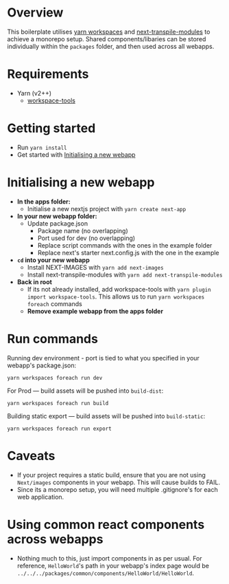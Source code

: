 # Overview
This boilerplate utilises [yarn workspaces](https://yarnpkg.com/features/workspaces) and [next-transpile-modules](https://www.npmjs.com/package/next-transpile-modules) to achieve a monorepo setup. Shared components/libaries can be stored individually within the `packages` folder, and then used across all webapps.


# Requirements
- Yarn (v2++)
    - [workspace-tools](https://yarnpkg.com/cli/workspaces/foreach)


# Getting started
- Run `yarn install`
- Get started with [Initialising a new webapp](#initialising-a-new-webapp)



# Initialising a new webapp
- **In the apps folder:**
    - Initialise a new nextjs project with `yarn create next-app`
- **In your new webapp folder:**
    - Update package.json
        - Package name (no overlapping)
        - Port used for dev (no overlapping)
        - Replace script commands with the ones in the example folder
        - Replace next's starter next.config.js with the one in the example
- **`cd` into your new webapp**
    - Install NEXT-IMAGES with `yarn add next-images`
    - Install next-transpile-modules with `yarn add next-transpile-modules`
- **Back in root**
    - If its not already installed, add workspace-tools with `yarn plugin import workspace-tools`. This allows us to run `yarn workspaces foreach` commands
    - **Remove example webapp from the apps folder**


# Run commands
Running dev environment - port is tied to what you specified in your webapp's package.json:

`yarn workspaces foreach run dev`

For Prod — build assets will be pushed into `build-dist`:

`yarn workspaces foreach run build`

Building static export — build assets will be pushed into `build-static`:

`yarn workspaces foreach run export`


# Caveats
- If your project requires a static build, ensure that you are not using `Next/images` components in your webapp. This will cause builds to FAIL.
- Since its a monorepo setup, you will need multiple .gitignore's for each web application.


# Using common react components across webapps
- Nothing much to this, just import components in as per usual. For reference, `HelloWorld`'s path in your webapp's index page would be `../../../packages/common/components/HelloWorld/HelloWorld`.
